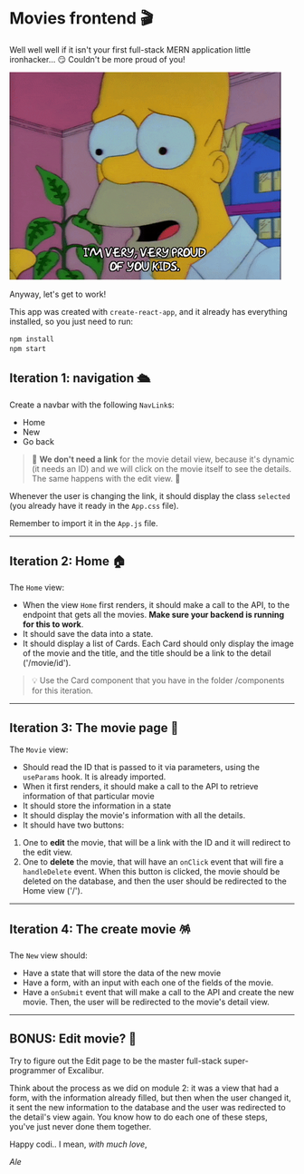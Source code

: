 # Movies frontend 🎬

Well well well if it isn't your first full-stack MERN application little ironhacker... 😏 Couldn't be more proud of you! 

![](homer.gif)

Anyway, let's get to work!

This app was created with `create-react-app`, and it already has everything installed, so you just need to run:

```bash
npm install
npm start
```

## Iteration 1: navigation 🛳

Create a navbar with the following `NavLink`s:

- Home
- New
- Go back

> 🚧 **We don't need a link** for the movie detail view, because it's dynamic (it needs an ID) and we will click on the movie itself to see the details. The same happens with the edit view. 🚧

Whenever the user is changing the link, it should display the class `selected` (you already have it ready in the `App.css` file).

Remember to import it in the `App.js` file.

---

## Iteration 2: Home 🏠

The `Home` view:

- When the view `Home` first renders, it should make a call to the API, to the endpoint that gets all the movies. **Make sure your backend is running for this to work**.
- It should save the data into a state.
- It should display a list of Cards. Each Card should only display the image of the movie and the title, and the title should be a link to the detail ('/movie/id').

> 💡 Use the Card component that you have in the folder /components for this iteration.

---

## Iteration 3: The movie page 🍿

The `Movie` view:

- Should read the ID that is passed to it via parameters, using the `useParams` hook. It is already imported.
- When it first renders, it should make a call to the API to retrieve information of that particular movie
- It should store the information in a state
- It should display the movie's information with all the details.
- It should have two buttons: 
1. One to **edit** the movie, that will be a link with the ID and it will redirect to the edit view.
2. One to **delete** the movie, that will have an `onClick` event that will fire a `handleDelete` event. When this button is clicked, the movie should be deleted on the database, and then the user should be redirected to the Home view ('/').

---

## Iteration 4: The create movie 🪅

The `New` view should:

- Have a state that will store the data of the new movie
- Have a form, with an input with each one of the fields of the movie.
- Have a `onSubmit` event that will make a call to the API and create the new movie. Then, the user will be redirected to the movie's detail view.

---

## BONUS: Edit movie? 🧐

Try to figure out the Edit page to be the master full-stack super-programmer of Excalibur. 

Think about the process as we did on module 2: it was a view that had a form, with the information already filled, but then when the user changed it, it sent the new information to the database and the user was redirected to the detail's view again. You know how to do each one of these steps, you've just never done them together.

Happy codi.. I mean, *with much love*,

*Ale*


